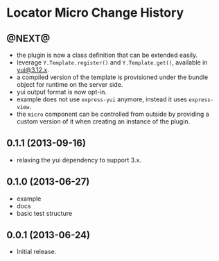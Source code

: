 Locator Micro Change History
============================

@NEXT@
------------------

* the plugin is now a class definition that can be extended easily.
* leverage `Y.Template.register()` and `Y.Template.get()`, available in yui@3.12.x.
* a compiled version of the template is provisioned under the bundle object for runtime on the server side.
* yui output format is now opt-in.
* example does not use `express-yui` anymore, instead it uses `express-view`.
* the `micro` component can be controlled from outside by providing a custom version of it when creating an instance of the plugin.

0.1.1 (2013-09-16)
------------------

* relaxing the yui dependency to support 3.x.

0.1.0 (2013-06-27)
------------------

* example
* docs
* basic test structure

0.0.1 (2013-06-24)
------------------

* Initial release.
